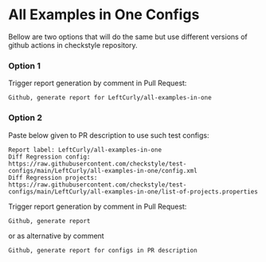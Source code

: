 # All Examples in One Configs

Bellow are two options that will do the same but use different versions
of github actions in checkstyle repository.


### Option 1
Trigger report generation by comment in Pull Request:
```
Github, generate report for LeftCurly/all-examples-in-one
```

### Option 2

Paste below given to PR description to use such test configs:
```
Report label: LeftCurly/all-examples-in-one
Diff Regression config: https://raw.githubusercontent.com/checkstyle/test-configs/main/LeftCurly/all-examples-in-one/config.xml
Diff Regression projects: https://raw.githubusercontent.com/checkstyle/test-configs/main/LeftCurly/all-examples-in-one/list-of-projects.properties
```

Trigger report generation by comment in Pull Request:
```
Github, generate report
```
or as alternative by comment
```
Github, generate report for configs in PR description
```
